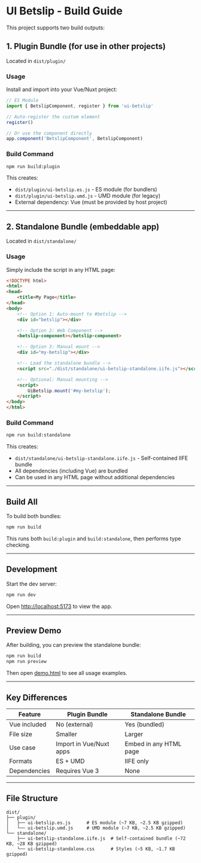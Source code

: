 # UI Betslip - Build Guide

This project supports two build outputs:

## 1. Plugin Bundle (for use in other projects)

Located in `dist/plugin/`

### Usage

Install and import into your Vue/Nuxt project:

```javascript
// ES Module
import { BetslipComponent, register } from 'ui-betslip'

// Auto-register the custom element
register()

// Or use the component directly
app.component('BetslipComponent', BetslipComponent)
```

### Build Command

```bash
npm run build:plugin
```

This creates:
- `dist/plugin/ui-betslip.es.js` - ES module (for bundlers)
- `dist/plugin/ui-betslip.umd.js` - UMD module (for legacy)
- External dependency: Vue (must be provided by host project)

---

## 2. Standalone Bundle (embeddable app)

Located in `dist/standalone/`

### Usage

Simply include the script in any HTML page:

```html
<!DOCTYPE html>
<html>
<head>
    <title>My Page</title>
</head>
<body>
    <!-- Option 1: Auto-mount to #betslip -->
    <div id="betslip"></div>

    <!-- Option 2: Web Component -->
    <betslip-component></betslip-component>

    <!-- Option 3: Manual mount -->
    <div id="my-betslip"></div>

    <!-- Load the standalone bundle -->
    <script src="./dist/standalone/ui-betslip-standalone.iife.js"></script>

    <!-- Optional: Manual mounting -->
    <script>
        UiBetslip.mount('#my-betslip');
    </script>
</body>
</html>
```

### Build Command

```bash
npm run build:standalone
```

This creates:
- `dist/standalone/ui-betslip-standalone.iife.js` - Self-contained IIFE bundle
- All dependencies (including Vue) are bundled
- Can be used in any HTML page without additional dependencies

---

## Build All

To build both bundles:

```bash
npm run build
```

This runs both `build:plugin` and `build:standalone`, then performs type checking.

---

## Development

Start the dev server:

```bash
npm run dev
```

Open [http://localhost:5173](http://localhost:5173) to view the app.

---

## Preview Demo

After building, you can preview the standalone bundle:

```bash
npm run build
npm run preview
```

Then open [demo.html](./demo.html) to see all usage examples.

---

## Key Differences

| Feature | Plugin Bundle | Standalone Bundle |
|---------|--------------|-------------------|
| Vue included | No (external) | Yes (bundled) |
| File size | Smaller | Larger |
| Use case | Import in Vue/Nuxt apps | Embed in any HTML page |
| Formats | ES + UMD | IIFE only |
| Dependencies | Requires Vue 3 | None |

---

## File Structure

```
dist/
├── plugin/
│   ├── ui-betslip.es.js      # ES module (~7 KB, ~2.5 KB gzipped)
│   └── ui-betslip.umd.js     # UMD module (~7 KB, ~2.5 KB gzipped)
└── standalone/
    ├── ui-betslip-standalone.iife.js  # Self-contained bundle (~72 KB, ~28 KB gzipped)
    └── ui-betslip-standalone.css      # Styles (~5 KB, ~1.7 KB gzipped)
```
